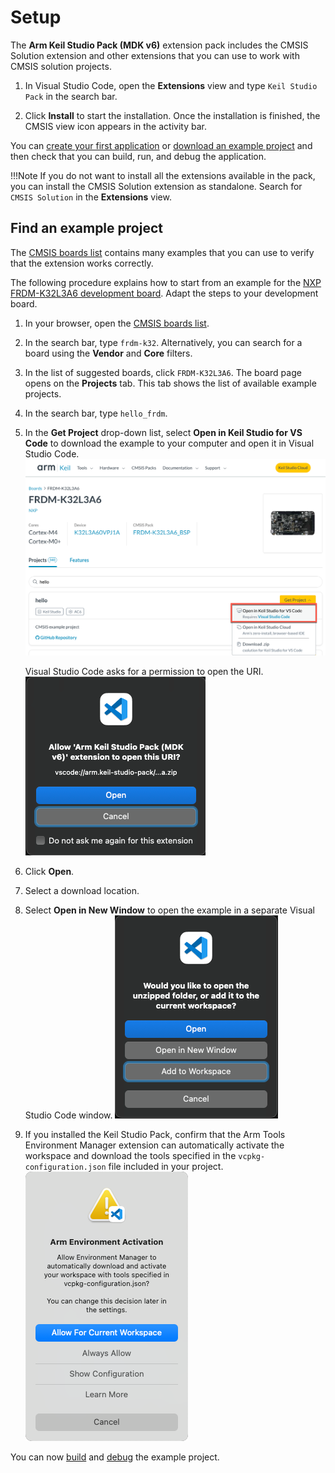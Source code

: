 # Setup

<!-- markdownlint-disable MD036 -->

The **Arm Keil Studio Pack (MDK v6)** extension pack includes the CMSIS Solution extension and other extensions that you can use to work with CMSIS solution projects.

1. In Visual Studio Code, open the **Extensions** view and type `Keil Studio Pack` in the search bar.

2. Click **Install** to start the installation.
   Once the installation is finished, the CMSIS view icon appears in the activity bar.

You can [create your first application](./create_app.md) or [download an example project](#find-an-example-project)
and then check that you can build, run, and debug the application.

!!!Note
    If you do not want to install all the extensions available in the pack, you can install the CMSIS Solution extension as standalone.
    Search for `CMSIS Solution` in the **Extensions** view.

## Find an example project

The [CMSIS boards list](https://www.keil.arm.com/boards/) contains many examples that you can use to verify that the extension works correctly. 

The following procedure explains how to start from an example for the [NXP FRDM-K32L3A6 development board](https://www.keil.arm.com/boards/nxp-frdm-k32l3a6-989d2e5/projects/). Adapt the steps to your development board.

1. In your browser, open the [CMSIS boards list](https://www.keil.arm.com/boards/).

2. In the search bar, type `frdm-k32`. Alternatively, you can search for a board using the **Vendor** and **Core** filters.

3. In the list of suggested boards, click `FRDM-K32L3A6`.
   The board page opens on the **Projects** tab. This tab shows the list of available example projects.

4. In the search bar, type `hello_frdm`.

5. In the **Get Project** drop-down list, select **Open in Keil Studio for VS Code** to download the example to your computer and open it in Visual Studio Code.
   ![Download and open hello example in VS Code](./images/frdm-hello.png)

   Visual Studio Code asks for a permission to open the URI.
   ![Allow extension to open URI](./images/allow-open.png)

6. Click **Open**.

7. Select a download location.

8. Select **Open in New Window** to open the example in a separate Visual Studio Code window.
   ![Open the unzipped folder](./images/open-folder.png)

9. If you installed the Keil Studio Pack, confirm that the Arm Tools Environment Manager extension can automatically activate the workspace and download the tools specified in the `vcpkg-configuration.json` file included in your project.
   ![Activate the workspace](./images/activate-environment.png)

You can now [build](./build.md) and [debug](./debug.md) the example project.

